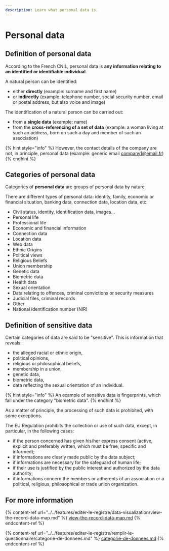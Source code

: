 ```yaml
---
description: Learn what personal data is.
---
```


# Personal data

## Definition of personal data

According to the French CNIL, personal data is **any information relating to an identified or identifiable individual**.

A natural person can be identified:

* either **directly** (example: surname and first name)
* or **indirectly** (example: telephone number, social security number, email or postal address, but also voice and image)

The identification of a natural person can be carried out:

* from a **single data** (example: name)
* from the **cross-referencing of a set of data** (example: a woman living at such an address, born on such a day and member of such an association)

{% hint style="info" %}
However, the contact details of the company are not, in principle, personal data (example: generic email company1@email.fr)
{% endhint %}

## Categories of personal data

Categories of **personal data** are groups of personal data by nature.&#x20;

There are different types of personal data: identity, family, economic or financial situation, banking data, connection data, location data, etc:

* Civil status, identity, identification data, images...&#x20;
* Personal life&#x20;
* Professional life&#x20;
* Economic and financial information&#x20;
* Connection data&#x20;
* Location data&#x20;
* Web data&#x20;
* Ethnic Origins&#x20;
* Political views&#x20;
* Religious Beliefs&#x20;
* Union membership&#x20;
* Genetic data&#x20;
* Biometric data&#x20;
* Health data&#x20;
* Sexual orientation&#x20;
* Data relating to offences, criminal convictions or security measures&#x20;
* Judicial files, criminal records&#x20;
* Other&#x20;
* National identification number (NIR)

## Definition of sensitive data

Certain categories of data are said to be "sensitive". This is information that reveals:&#x20;

* the alleged racial or ethnic origin,&#x20;
* political opinions,&#x20;
* religious or philosophical beliefs,
* membership in a union,&#x20;
* genetic data,&#x20;
* biometric data,
* data reflecting the sexual orientation of an individual.

{% hint style="info" %}
An example of sensitive data is fingerprints, which fall under the category "biometric data".
{% endhint %}

As a matter of principle, the processing of such data is prohibited, with some exceptions.

The EU Regulation prohibits the collection or use of such data, except, in particular, in the following cases:

* if the person concerned has given his/her express consent (active, explicit and preferably written, which must be free, specific and informed);
* if informations are clearly made public by the data subject;
* if informations are necessary for the safeguard of human life;
* if their use is justified by the public interest and authorized by the data authority;
* if informations concern the members or adherents of an association or a political, religious, philosophical or trade union organization.

## For more information

{% content-ref url="../../features/editer-le-registre/data-visualization/view-the-record-data-map.md" %}
[view-the-record-data-map.md](../../features/editer-le-registre/data-visualization/view-the-record-data-map.md)
{% endcontent-ref %}

{% content-ref url="../../features/editer-le-registre/remplir-le-questionnaire/categorie-de-donnees.md" %}
[categorie-de-donnees.md](../../features/editer-le-registre/remplir-le-questionnaire/categorie-de-donnees.md)
{% endcontent-ref %}
